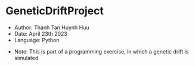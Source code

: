 # GeneticDriftProject

* Author: Thanh Tan Huynh Huu
* Date: April 23th 2023
* Language: Python
+ Note: This is part of a programming exercise, in which a genetic drift is simulated

